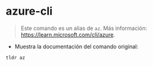# azure-cli

> Este comando es un alias de `az`.
> Más información: <https://learn.microsoft.com/cli/azure>.

- Muestra la documentación del comando original:

`tldr az`
